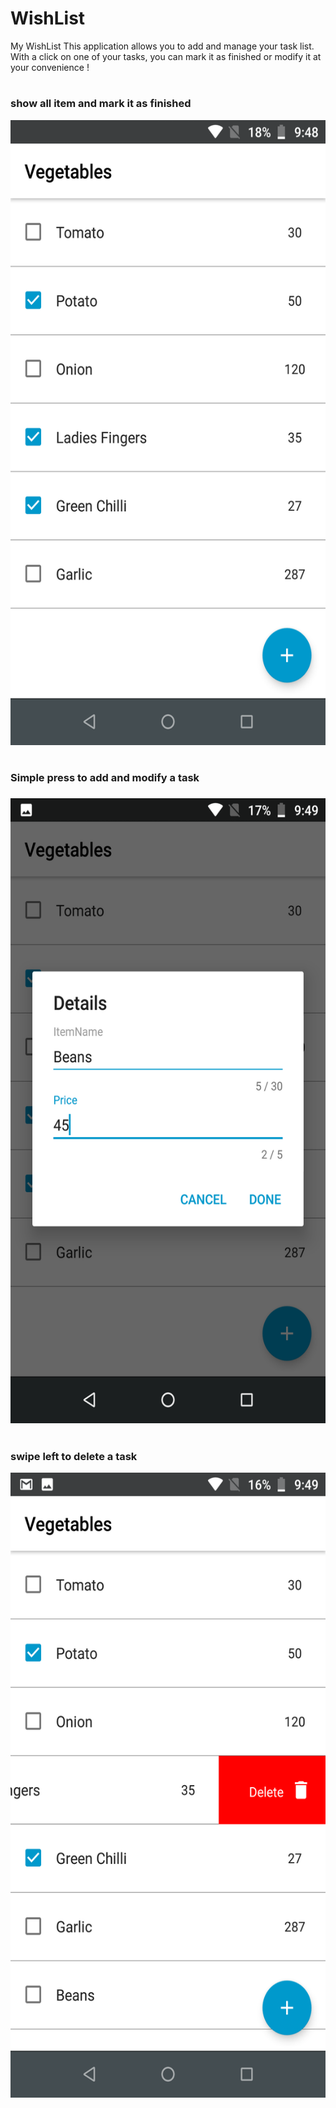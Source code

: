 # WishList
My WishList
This application allows you to add and manage your task list.
With a click on one of your tasks, you can mark it as finished or modify it at your convenience !

<h1></h1>
<h3>show all item and mark it as finished</h3>

<img src="https://github.com/satis-fy/WishList/blob/master/app/Screenshot_20191217-214819.png" width="600" height="1000">

<h1></h1>
<h3>Simple press to add and modify a task<h3>
  
<img src="https://github.com/satis-fy/WishList/blob/master/app/Screenshot_20191217-214933.png" width="600" height="1000">
  
<h1></h1>
<h3>swipe left to delete a task</h3>

<img src="https://github.com/satis-fy/WishList/blob/master/app/Screenshot_20191217-214950.png" width="600" height="1000">
